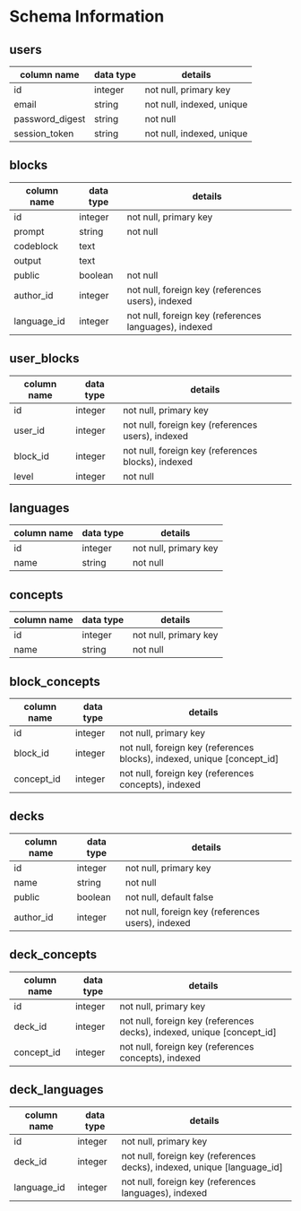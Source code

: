 # Schema Information

## users
column name     | data type | details
----------------|-----------|-----------------------
id              | integer   | not null, primary key
email           | string    | not null, indexed, unique
password_digest | string    | not null
session_token   | string    | not null, indexed, unique

## blocks
column name | data type | details
------------|-----------|-----------------------
id          | integer   | not null, primary key
prompt      | string    | not null
codeblock   | text      |
output      | text      |
public      | boolean   | not null
author_id   | integer   | not null, foreign key (references users), indexed
language_id | integer   | not null, foreign key (references languages), indexed

## user_blocks
column name | data type | details
------------|-----------|-----------------------
id          | integer   | not null, primary key
user_id     | integer   | not null, foreign key (references users), indexed
block_id    | integer   | not null, foreign key (references blocks), indexed
level       | integer   | not null

## languages
column name | data type | details
------------|-----------|-----------------------
id          | integer   | not null, primary key
name        | string    | not null

## concepts
column name | data type | details
------------|-----------|-----------------------
id          | integer   | not null, primary key
name        | string    | not null

## block_concepts
column name | data type | details
------------|-----------|-----------------------
id          | integer   | not null, primary key
block_id     | integer   | not null, foreign key (references blocks), indexed, unique [concept_id]
concept_id    | integer   | not null, foreign key (references concepts), indexed

## decks
column name | data type | details
------------|-----------|-----------------------
id          | integer   | not null, primary key
name        | string    | not null
public      | boolean   | not null, default false
author_id   | integer   | not null, foreign key (references users), indexed

## deck_concepts
column name | data type | details
------------|-----------|-----------------------
id          | integer   | not null, primary key
deck_id     | integer   | not null, foreign key (references decks), indexed, unique [concept_id]
concept_id    | integer   | not null, foreign key (references concepts), indexed

## deck_languages
column name | data type | details
------------|-----------|-----------------------
id          | integer   | not null, primary key
deck_id     | integer   | not null, foreign key (references decks), indexed, unique [language_id]
language_id | integer   | not null, foreign key (references languages), indexed
